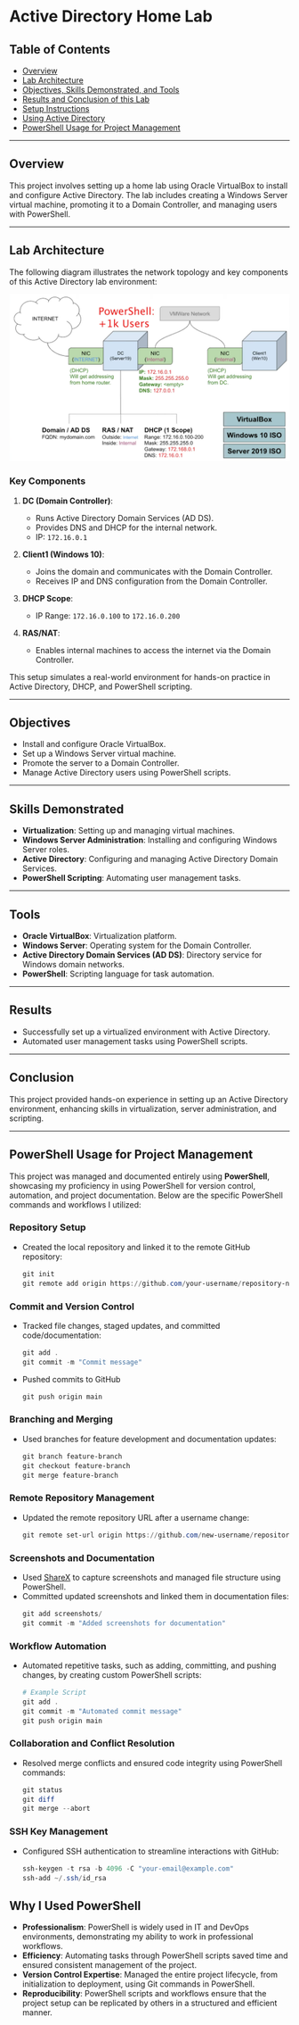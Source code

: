# Active Directory Home Lab

## Table of Contents
- [Overview](#overview)
- [Lab Architecture](#lab-architecture)
- [Objectives, Skills Demonstrated, and Tools](#objectives)
- [Results and Conclusion of this Lab](#results)
- [Setup Instructions](docs/setup.md)
- [Using Active Directory](docs/usingAD.md)
- [PowerShell Usage for Project Management](#powershell-usage-for-project-management)
---

## Overview
This project involves setting up a home lab using Oracle VirtualBox to install and configure Active Directory. The lab includes creating a Windows Server virtual machine, promoting it to a Domain Controller, and managing users with PowerShell.

---

## Lab Architecture

The following diagram illustrates the network topology and key components of this Active Directory lab environment:

![Network Topology](screenshots/network-topology.png)

### Key Components
1. **DC (Domain Controller)**:
   - Runs Active Directory Domain Services (AD DS).
   - Provides DNS and DHCP for the internal network.
   - IP: `172.16.0.1`

2. **Client1 (Windows 10)**:
   - Joins the domain and communicates with the Domain Controller.
   - Receives IP and DNS configuration from the Domain Controller.

3. **DHCP Scope**:
   - IP Range: `172.16.0.100` to `172.16.0.200`

4. **RAS/NAT**:
   - Enables internal machines to access the internet via the Domain Controller.

This setup simulates a real-world environment for hands-on practice in Active Directory, DHCP, and PowerShell scripting.

---

## Objectives
- Install and configure Oracle VirtualBox.
- Set up a Windows Server virtual machine.
- Promote the server to a Domain Controller.
- Manage Active Directory users using PowerShell scripts.

---

## Skills Demonstrated
- **Virtualization**: Setting up and managing virtual machines.
- **Windows Server Administration**: Installing and configuring Windows Server roles.
- **Active Directory**: Configuring and managing Active Directory Domain Services.
- **PowerShell Scripting**: Automating user management tasks.

---

## Tools
- **Oracle VirtualBox**: Virtualization platform.
- **Windows Server**: Operating system for the Domain Controller.
- **Active Directory Domain Services (AD DS)**: Directory service for Windows domain networks.
- **PowerShell**: Scripting language for task automation.

---

## Results
- Successfully set up a virtualized environment with Active Directory.
- Automated user management tasks using PowerShell scripts.

---

## Conclusion
This project provided hands-on experience in setting up an Active Directory environment, enhancing skills in virtualization, server administration, and scripting.

---

## PowerShell Usage for Project Management

This project was managed and documented entirely using **PowerShell**, showcasing my proficiency in using PowerShell for version control, automation, and project documentation. Below are the specific PowerShell commands and workflows I utilized:

### Repository Setup
- Created the local repository and linked it to the remote GitHub repository:
  ```powershell
  git init
  git remote add origin https://github.com/your-username/repository-name.git

### Commit and Version Control
- Tracked file changes, staged updates, and committed code/documentation:
  ```powershell
  git add .
  git commit -m "Commit message"
- Pushed commits to GitHub
  ```powershell
  git push origin main

### Branching and Merging
- Used branches for feature development and documentation updates:
  ```powershell
  git branch feature-branch
  git checkout feature-branch
  git merge feature-branch

### Remote Repository Management
- Updated the remote repository URL after a username change:
  ```powershell
  git remote set-url origin https://github.com/new-username/repository-name.git

### Screenshots and Documentation
- Used [ShareX](https://getsharex.com/) to capture screenshots and managed file structure using PowerShell.
- Committed updated screenshots and linked them in documentation files:
  ```powershell
  git add screenshots/
  git commit -m "Added screenshots for documentation"

### Workflow Automation
- Automated repetitive tasks, such as adding, committing, and pushing changes, by creating custom PowerShell scripts:
  ```powershell
  # Example Script
  git add .
  git commit -m "Automated commit message"
  git push origin main

### Collaboration and Conflict Resolution
- Resolved merge conflicts and ensured code integrity using PowerShell commands:
  ```powershell
  git status
  git diff
  git merge --abort

### SSH Key Management
- Configured SSH authentication to streamline interactions with GitHub:
  ```powershell
  ssh-keygen -t rsa -b 4096 -C "your-email@example.com"
  ssh-add ~/.ssh/id_rsa

## Why I Used PowerShell

- **Professionalism**: PowerShell is widely used in IT and DevOps environments, demonstrating my ability to work in professional workflows.
- **Efficiency**: Automating tasks through PowerShell scripts saved time and ensured consistent management of the project.
- **Version Control Expertise**: Managed the entire project lifecycle, from initialization to deployment, using Git commands in PowerShell.
- **Reproducibility**: PowerShell scripts and workflows ensure that the project setup can be replicated by others in a structured and efficient manner.


